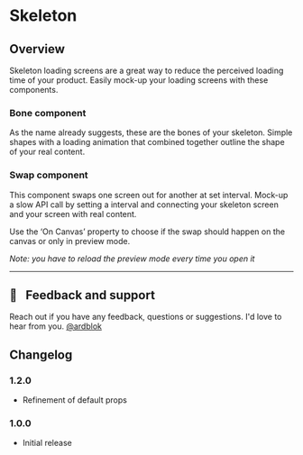 # Skeleton

## Overview

Skeleton loading screens are a great way to reduce the perceived loading time of your product. Easily mock-up your loading screens with these components.

### Bone component

As the name already suggests, these are the bones of your skeleton. Simple shapes with a loading animation that combined together outline the shape of your real content.

### Swap component

This component swaps one screen out for another at set interval. Mock-up a slow API call by setting a interval and connecting your skeleton screen and your screen with real content.

Use the ‘On Canvas’ property to choose if the swap should happen on the canvas or only in preview mode.

_Note: you have to reload the preview mode every time you open it_

---


## 💬 &nbsp; Feedback and support

Reach out if you have any feedback, questions or suggestions. I'd love to hear from you.
[@ardblok](https://twitter.com/ardblok)

## Changelog

### 1.2.0

- Refinement of default props

### 1.0.0

- Initial release
